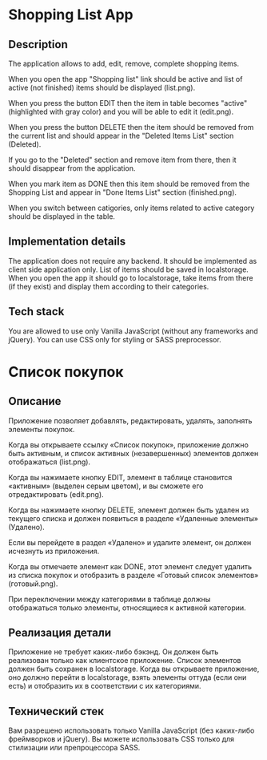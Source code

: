 # Shopping List App

## Description

The application allows to add, edit, remove, complete shopping items.

When you open the app "Shopping list" link should be active and list of active (not finished) items should be displayed (list.png).

When you press the button EDIT then the item in table becomes "active" (highlighted with gray color) and you will be able to edit it (edit.png).

When you press the button DELETE then the item should be removed from the current list and should appear in the "Deleted Items List" section (Deleted).

If you go to the "Deleted" section and remove item from there, then it should disappear from the application.

When you mark item as DONE then this item should be removed from the Shopping List and appear in "Done Items List" section (finished.png).

When you switch between catigories, only items related to active category should be displayed in the table.

## Implementation details

The application does not require any backend. It should be implemented as client side application only.
List of items should be saved in localstorage. When you open the app it should go to localstorage, take items from there (if they exist) and display them according to their categories.

## Tech stack

You are allowed to use only Vanilla JavaScript (without any frameworks and jQuery). You can use CSS only for styling or SASS preprocessor.




# Список покупок

## Описание

Приложение позволяет добавлять, редактировать, удалять, заполнять элементы покупок.

Когда вы открываете ссылку «Список покупок», приложение должно быть активным, и список активных (незавершенных) элементов должен отображаться (list.png).

Когда вы нажимаете кнопку EDIT, элемент в таблице становится «активным» (выделен серым цветом), и вы сможете его отредактировать (edit.png).

Когда вы нажимаете кнопку DELETE, элемент должен быть удален из текущего списка и должен появиться в разделе «Удаленные элементы» (Удалено).

Если вы перейдете в раздел «Удалено» и удалите элемент, он должен исчезнуть из приложения.

Когда вы отмечаете элемент как DONE, этот элемент следует удалить из списка покупок и отобразить в разделе «Готовый список элементов» (готовый.png).

При переключении между категориями в таблице должны отображаться только элементы, относящиеся к активной категории.

## Реализация детали

Приложение не требует каких-либо бэкэнд. Он должен быть реализован только как клиентское приложение.
Список элементов должен быть сохранен в localstorage. Когда вы открываете приложение, оно должно перейти в localstorage, взять элементы оттуда (если они есть) и отобразить их в соответствии с их категориями.

## Технический стек

Вам разрешено использовать только Vanilla JavaScript (без каких-либо фреймворков и jQuery). Вы можете использовать CSS только для стилизации или препроцессора SASS.
